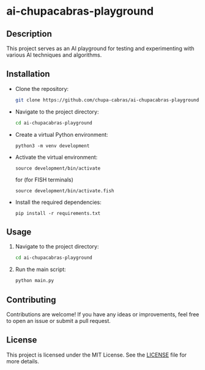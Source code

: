 # ai-chupacabras-playground

## Description
This project serves as an AI playground for testing and experimenting with various AI techniques and algorithms.

## Installation
* Clone the repository:
    ```bash
    git clone https://github.com/chupa-cabras/ai-chupacabras-playground.git
    ```
* Navigate to the project directory:
    ```bash
    cd ai-chupacabras-playground
    ```
* Create a virtual Python environment:
    ```shell
    python3 -m venv development
    ```
* Activate the virtual environment:
    ```shell
    source development/bin/activate
    ```
    for (for FISH terminals)
    ```shell
    source development/bin/activate.fish
    ```
* Install the required dependencies:
    ```shell
    pip install -r requirements.txt
    ```

## Usage
1. Navigate to the project directory:
    ```bash
    cd ai-chupacabras-playground
    ```
2. Run the main script:
    ```bash
    python main.py
    ```

## Contributing
Contributions are welcome! If you have any ideas or improvements, feel free to open an issue or submit a pull request.

## License
This project is licensed under the MIT License. See the [LICENSE](LICENSE) file for more details.